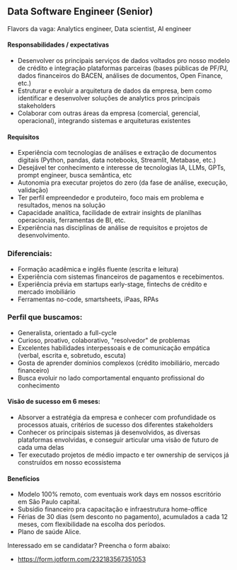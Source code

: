 ## Data Software Engineer (Senior)

Flavors da vaga: Analytics engineer, Data scientist, AI engineer

#### Responsabilidades / expectativas
- Desenvolver os principais serviços de dados voltados pro nosso modelo de crédito e integração plataformas parceiras (bases públicas de PF/PJ, dados financeiros do BACEN, análises de documentos, Open Finance, etc.)
- Estruturar e evoluir a arquitetura de dados da empresa, bem como identificar e desenvolver soluções de analytics pros principais stakeholders
- Colaborar com outras áreas da empresa (comercial, gerencial, operacional), integrando sistemas e arquiteturas existentes

#### Requisitos
- Experiência com tecnologias de análises e extração de documentos digitais (Python, pandas, data notebooks, Streamlit, Metabase, etc.)
- Desejável ter conhecimento e interesse de tecnologias IA, LLMs, GPTs, prompt engineer, busca semântica, etc
- Autonomia pra executar projetos do zero (da fase de análise, execução, validação)
- Ter perfil empreendedor e produteiro, foco mais em problema e resultados, menos na solução
- Capacidade analítica, facilidade de extrair insights de planilhas operacionais, ferramentas de BI, etc.
- Experiência nas disciplinas de análise de requisitos e projetos de desenvolvimento.

### Diferenciais:
- Formação acadêmica e inglês fluente (escrita e leitura)
- Experiência com sistemas financeiros de pagamentos e recebimentos.
- Experiência prévia em startups early-stage, fintechs de crédito e mercado imobiliário
- Ferramentas no-code, smartsheets, iPaas, RPAs

### Perfil que buscamos:
- Generalista, orientado a full-cycle
- Curioso, proativo, colaborativo, "resolvedor" de problemas
- Excelentes habilidades interpessoais e de comunicação empática (verbal, escrita e, sobretudo, escuta)
- Gosta de aprender domínios complexos (crédito imobiliário, mercado financeiro)
- Busca evoluir no lado comportamental enquanto profissional do conhecimento

#### Visão de sucesso em 6 meses:
- Absorver a estratégia da empresa e conhecer com profundidade os processos atuais, critérios de sucesso dos diferentes stakeholders
- Conhecer os principais sistemas já desenvolvidos, as diversas plataformas envolvidas, e conseguir articular uma visão de futuro de cada uma delas
- Ter executado projetos de médio impacto e ter ownership de serviços já construídos em nosso ecossistema

#### Benefícios
- Modelo 100% remoto, com eventuais work days em nossos escritório em São Paulo capital.
- Subsídio financeiro pra capacitação e infraestrutura home-office
- Férias de 30 dias (sem desconto no pagamento), acumulados a cada 12 meses, com flexibilidade na escolha dos períodos.
- Plano de saúde Alice.

Interessado em se candidatar? Preencha o form abaixo:
- https://form.jotform.com/232183567351053
